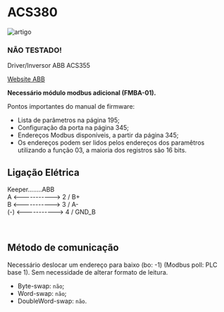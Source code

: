 # ACS380

![artigo](https://cdn.productimages.abb.com/9IBA038796_400x400.jpg)

### NÃO TESTADO!

Driver/Inversor ABB ACS355

[Website ABB](https://new.abb.com/drives/pt/drives-de-maquinario/acs355)

**Necessário módulo modbus adicional (FMBA-01).**

Pontos importantes do manual de firmware:
- Lista de parâmetros na página 195;
- Configuração da porta na página 345;
- Endereços Modbus disponíveis, a partir da página 345;
- Os endereços podem ser lidos pelos endereços dos paramêtros utilizando a função 03, a maioria dos registros são 16 bits.

## Ligação Elétrica

Keeper........ABB <br/>
A <-----------> 2 / B+ <br/>
B <-----------> 3 / A- <br/>
(-) <-----------> 4 / GND_B

<br/>

## Método de comunicação
Necessário deslocar um endereço para baixo (bo: -1) (Modbus poll: PLC base 1). Sem necessidade de alterar formato de leitura.
- Byte-swap: `não`;
- Word-swap: `não`;
- DoubleWord-swap: `não`.